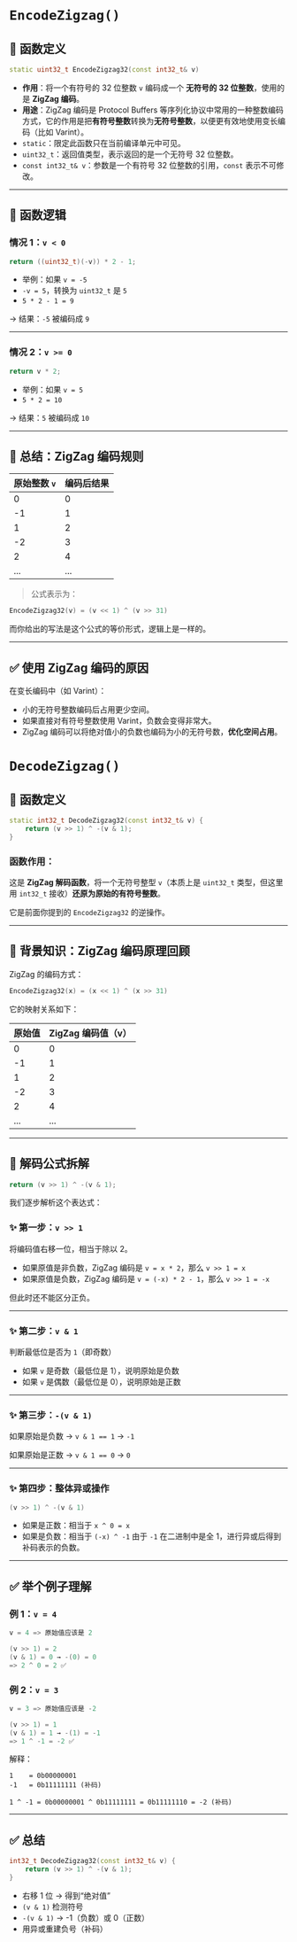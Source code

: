 
# `EncodeZigzag()`
## 🔹 函数定义

```cpp
static uint32_t EncodeZigzag32(const int32_t& v)
```

* **作用**：将一个有符号的 32 位整数 `v` 编码成一个 **无符号的 32 位整数**，使用的是 **ZigZag 编码**。
* **用途**：ZigZag 编码是 Protocol Buffers 等序列化协议中常用的一种整数编码方式，它的作用是把**有符号整数**转换为**无符号整数**，以便更有效地使用变长编码（比如 Varint）。
* `static`：限定此函数只在当前编译单元中可见。
* `uint32_t`：返回值类型，表示返回的是一个无符号 32 位整数。
* `const int32_t& v`：参数是一个有符号 32 位整数的引用，`const` 表示不可修改。

---

## 🔹 函数逻辑

### 情况 1：`v < 0`

```cpp
return ((uint32_t)(-v)) * 2 - 1;
```

* 举例：如果 `v = -5`
* `-v = 5`，转换为 `uint32_t` 是 `5`
* `5 * 2 - 1 = 9`

→ 结果：`-5` 被编码成 `9`

---

### 情况 2：`v >= 0`

```cpp
return v * 2;
```

* 举例：如果 `v = 5`
* `5 * 2 = 10`

→ 结果：`5` 被编码成 `10`

---

## 🔹 总结：ZigZag 编码规则

| 原始整数 `v` | 编码后结果 |
| -------- | ----- |
| 0        | 0     |
| -1       | 1     |
| 1        | 2     |
| -2       | 3     |
| 2        | 4     |
| ...      | ...   |

> 公式表示为：

```cpp
EncodeZigzag32(v) = (v << 1) ^ (v >> 31)
```

而你给出的写法是这个公式的等价形式，逻辑上是一样的。

---

## ✅ 使用 ZigZag 编码的原因

在变长编码中（如 Varint）：

* 小的无符号整数编码后占用更少空间。
* 如果直接对有符号整数使用 Varint，负数会变得非常大。
* ZigZag 编码可以将绝对值小的负数也编码为小的无符号数，**优化空间占用**。



# `DecodeZigzag()`

## 🔧 函数定义

```cpp
static int32_t DecodeZigzag32(const int32_t& v) {
    return (v >> 1) ^ -(v & 1);
}
```

### 函数作用：

这是 **ZigZag 解码函数**，将一个无符号整型 `v`（本质上是 `uint32_t` 类型，但这里用 `int32_t` 接收）**还原为原始的有符号整数**。

它是前面你提到的 `EncodeZigzag32` 的逆操作。

---

## 🧠 背景知识：ZigZag 编码原理回顾

ZigZag 的编码方式：

```cpp
EncodeZigzag32(x) = (x << 1) ^ (x >> 31)
```

它的映射关系如下：

| 原始值 | ZigZag 编码值（v） |
| --- | ------------- |
| 0   | 0             |
| -1  | 1             |
| 1   | 2             |
| -2  | 3             |
| 2   | 4             |
| ... | ...           |

---

## 📘 解码公式拆解

```cpp
return (v >> 1) ^ -(v & 1);
```

我们逐步解析这个表达式：

### ✨ 第一步：`v >> 1`

将编码值右移一位，相当于除以 2。

* 如果原值是非负数，ZigZag 编码是 `v = x * 2`，那么 `v >> 1 = x`
* 如果原值是负数，ZigZag 编码是 `v = (-x) * 2 - 1`，那么 `v >> 1 = -x`

但此时还不能区分正负。

---

### ✨ 第二步：`v & 1`

判断最低位是否为 `1`（即奇数）

* 如果 `v` 是奇数（最低位是 1），说明原始是负数
* 如果 `v` 是偶数（最低位是 0），说明原始是正数

---

### ✨ 第三步：`-(v & 1)`

如果原始是负数 → `v & 1 == 1` → `-1`

如果原始是正数 → `v & 1 == 0` → `0`

---

### ✨ 第四步：整体异或操作

```cpp
(v >> 1) ^ -(v & 1)
```

* 如果是正数：相当于 `x ^ 0 = x`
* 如果是负数：相当于 `(-x) ^ -1`
  由于 `-1` 在二进制中是全 1，进行异或后得到补码表示的负数。

---

## ✅ 举个例子理解

### 例 1：`v = 4`

```cpp
v = 4 => 原始值应该是 2

(v >> 1) = 2
(v & 1) = 0 → -(0) = 0
=> 2 ^ 0 = 2 ✅
```

### 例 2：`v = 3`

```cpp
v = 3 => 原始值应该是 -2

(v >> 1) = 1
(v & 1) = 1 → -(1) = -1
=> 1 ^ -1 = -2 ✅
```

解释：

```
1    = 0b00000001
-1   = 0b11111111 (补码)

1 ^ -1 = 0b00000001 ^ 0b11111111 = 0b11111110 = -2 (补码)
```

---

## ✅ 总结

```cpp
int32_t DecodeZigzag32(const int32_t& v) {
    return (v >> 1) ^ -(v & 1);
}
```

* 右移 1 位 → 得到“绝对值”
* `(v & 1)` 检测符号
* `-(v & 1)` → -1（负数）或 0（正数）
* 用异或重建负号（补码）
